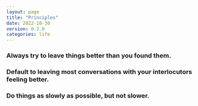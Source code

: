 ```yaml
---
layout: page
title: "Principles"
date: 2022-10-30
version: 0.2.0
categories: life
---
```


### Always try to leave things better than you found them.

### Default to leaving most conversations with your interlocutors feeling better.

### Do things as slowly as possible, but not slower.
